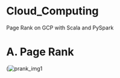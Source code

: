 # Cloud_Computing
Page Rank on GCP with Scala and PySpark
# A. Page Rank
(![prank_img1](https://user-images.githubusercontent.com/81246356/200151934-0bad9be0-a16b-4672-9790-779552f96fdb.jpg)

    
